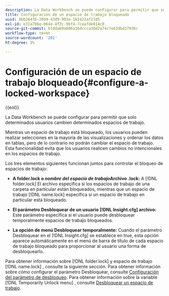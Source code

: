 ```yaml
---
description: La Data Workbench se puede configurar para permitir que solo determinados usuarios cambien determinados espacios de trabajo.
title: Configuración de un espacio de trabajo bloqueado
uuid: 0bb264f6-20b9-43d9-903e-1b2422af21d5
exl-id: e31a786e-064e-4f2c-9bf4-7ceafde814c0
source-git-commit: b1dda69a606a16dccca30d2a74c7e63dbd27936c
workflow-type: tm+mt
source-wordcount: '201'
ht-degree: 3%

---
```


# Configuración de un espacio de trabajo bloqueado{#configure-a-locked-workspace}

{{eol}}

La Data Workbench se puede configurar para permitir que solo determinados usuarios cambien determinados espacios de trabajo.

Mientras un espacio de trabajo está bloqueado, los usuarios pueden realizar selecciones en la mayoría de las visualizaciones y ordenar los datos en tablas, pero de lo contrario no podrán cambiar el espacio de trabajo. Esta funcionalidad evita que los usuarios realicen cambios no intencionales en los espacios de trabajo.

Los tres elementos siguientes funcionan juntos para controlar el bloqueo de espacios de trabajo:

* **A folder.lock o *nombre del espacio de trabajo*Archivo .lock:** A [!DNL folder.lock] El archivo especifica si los espacios de trabajo de una carpeta en particular están bloqueados, mientras que un espacio de trabajo [!DNL name.lock] especifica si un espacio de trabajo en particular está bloqueado.

* **El parámetro Desbloquear de un usuario [!DNL Insight.cfg] archivo:** Este parámetro especifica si el usuario puede desbloquear temporalmente espacios de trabajo bloqueados.
* **La opción de menú Desbloquear temporalmente:** Cuando el parámetro Desbloquear en el [!DNL Insight.cfg] se establece en true, esta opción aparece automáticamente en el menú de barra de título de cada espacio de trabajo bloqueado para proporcionar al usuario una forma de desbloquearlo.

Para obtener información sobre [!DNL folder.lock] y espacio de trabajo [!DNL name.lock] , consulte la siguiente sección. Para obtener información sobre cómo configurar el parámetro Desbloquear, consulte [Configuración del parámetro de desbloqueo](../../../../home/c-get-started/c-intf-anlys-ftrs/c-config-locked-wkspc/c-unlck-param.md#concept-b018a85c6217489aa01b17845872df7f). Para obtener información sobre la variable [!DNL Temporarily Unlock menu] , consulte [Desbloquear un espacio de trabajo](../../../../home/c-get-started/c-work-worksp/c-unlock-wksp.md#concept-18ada952aecf45c79a806b31b294023e).
